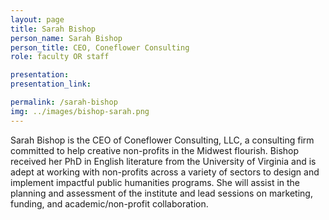 ```yaml
---
layout: page
title: Sarah Bishop
person_name: Sarah Bishop
person_title: CEO, Coneflower Consulting
role: faculty OR staff

presentation:
presentation_link: 

permalink: /sarah-bishop
img: ../images/bishop-sarah.png
---
```

Sarah Bishop is the CEO of Coneflower Consulting, LLC, a consulting firm committed to help  creative non-profits in the Midwest flourish. Bishop received her PhD in English literature from the  University of Virginia and is adept at working with non-profits across a variety of sectors to design  and implement impactful public humanities programs. She will assist in the planning and assessment  of the institute and lead sessions on marketing, funding, and academic/non-profit collaboration. 